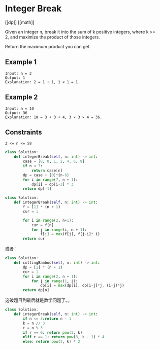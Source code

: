 # Integer Break

[[dp]] [[math]]

Given an integer n, break it into the sum of k positive integers, where k >= 2, and maximize the product of those integers.

Return the maximum product you can get.

## Example 1

```text
Input: n = 2
Output: 1
Explanation: 2 = 1 + 1, 1 × 1 = 1.
```

## Example 2

```text
Input: n = 10
Output: 36
Explanation: 10 = 3 + 3 + 4, 3 × 3 × 4 = 36.
```

## Constraints

```text
2 <= n <= 58
```

```python
class Solution:
    def integerBreak(self, n: int) -> int:
        case = [0, 0, 1, 2, 4, 6, 9]
        if n < 7:
            return case[n]
        dp = case + [0]*(n-6)
        for i in range(7, n + 1):
            dp[i] = dp[i-3] * 3
        return dp[-1]
```

```python
class Solution:
    def integerBreak(self, n: int) -> int:
        f = [1] * (n + 1)
        cur = 1

        for i in range(2, n+1):
            cur = f[n]
            for j in range(i, n + 1):
                f[j] = max(f[j], f[j-i]* i)
        return cur
```

或者：

```python
class Solution:
    def cuttingBamboo(self, n: int) -> int:
        dp = [1] * (n + 1)
        cur = 1
        for i in range(2, n + 1):
            for j in range(1, i):
                dp[i] = max(dp[i], dp[i-j]*j, (i-j)*j) 
        return dp[n]
```

这破题目到最后就是数学问题了。。

```python
class Solution:
    def integerBreak(self, n: int) -> int:
        if n <= 3:return n - 1
        k = n // 3
        r = n % 3
        if r == 0: return pow(3, k)
        elif r == 1: return pow(3, k - 1) * 4
        else: return pow(3, k) * 2
        
```
